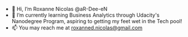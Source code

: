 - 👋 Hi, I’m Roxanne Nicolas @aR-Dee-eN
- 🌱 I’m currently learning Business Analytics through Udacity's Nanodegree Program, aspiring to getting my feet wet in the Tech pool!
- 📫 You may reach me at roxanned.nicolas@gmail.com

<!---
aR-Dee-eN/aR-Dee-eN is a ✨ special ✨ repository because its `README.md` (this file) appears on your GitHub profile.
You can click the Preview link to take a look at your changes.
--->
